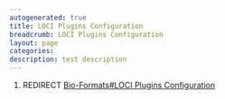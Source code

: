 ```yaml
---
autogenerated: true
title: LOCI Plugins Configuration
breadcrumb: LOCI Plugins Configuration
layout: page
categories: 
description: test description
---
```


1.  REDIRECT [Bio-Formats\#LOCI Plugins Configuration](Bio-Formats#LOCI_Plugins_Configuration "wikilink")
